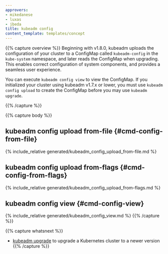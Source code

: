 ```yaml
---
approvers:
- mikedanese
- luxas
- jbeda
title: kubeadm config
content_template: templates/concept
---
```

{{% capture overview %}}
Beginning with v1.8.0, kubeadm uploads the configuration of your cluster to a ConfigMap called 
`kubeadm-config` in the `kube-system` namespace, and later reads the ConfigMap when upgrading.
This enables correct configuration of system components, and provides a seamless user experience.

You can execute `kubeadm config view` to view the ConfigMap. If you initialized your cluster using
kubeadm v1.7.x or lower, you must use `kubeadm config upload` to create the ConfigMap before you
may use `kubeadm upgrade`.

{{% /capture %}}

{{% capture body %}}
## kubeadm config upload from-file {#cmd-config-from-file}
{% include_relative generated/kubeadm_config_upload_from-file.md %}

## kubeadm config upload from-flags {#cmd-config-from-flags}
{% include_relative generated/kubeadm_config_upload_from-flags.md %}

## kubeadm config view {#cmd-config-view}
{% include_relative generated/kubeadm_config_view.md %}
{{% /capture %}}

{{% capture whatsnext %}}
* [kubeadm upgrade](kubeadm-upgrade.md) to upgrade a Kubernetes cluster to a newer version
{{% /capture %}}

